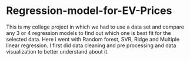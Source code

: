 # Regression-model-for-EV-Prices
This is my college project in which we had to use a data set and compare any 3 or 4 regression models to find out which one is best fit for the selected data. Here i went with Random forest, SVR, Ridge  and Multiple linear regression. I first did data cleaning and pre processing  and data visualization to better understand about it.
